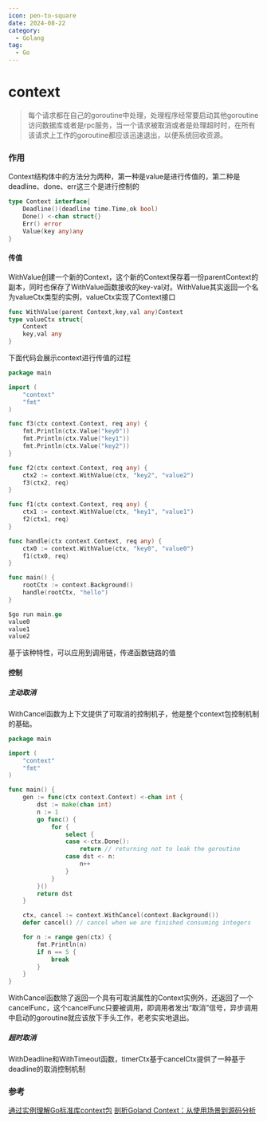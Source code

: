 ```yaml
---
icon: pen-to-square
date: 2024-08-22
category:
  - Golang
tag:
  - Go
---
```

# context
>每个请求都在自己的goroutine中处理，处理程序经常要启动其他goroutine访问数据库或者是rpc服务，当一个请求被取消或者是处理超时时，在所有该请求上工作的goroutine都应该迅速退出，以便系统回收资源。

### 作用
Context结构体中的方法分为两种，第一种是value是进行传值的，第二种是deadline、done、err这三个是进行控制的
```go
type Context interface{
	Deadline()(deadline time.Time,ok bool)
	Done() <-chan struct{}
	Err() error
	Value(key any)any
}
```
#### 传值
WithValue创建一个新的Context，这个新的Context保存着一份parentContext的副本，同时也保存了WithValue函数接收的key-val对。WithValue其实返回一个名为valueCtx类型的实例，valueCtx实现了Context接口
```go
func WithValue(parent Context,key,val any)Context
type valueCtx struct{
	Context
	key,val any
}
```
下面代码会展示context进行传值的过程
```go
package main

import (
    "context"
    "fmt"
)

func f3(ctx context.Context, req any) {
    fmt.Println(ctx.Value("key0"))
    fmt.Println(ctx.Value("key1"))
    fmt.Println(ctx.Value("key2"))
}

func f2(ctx context.Context, req any) {
    ctx2 := context.WithValue(ctx, "key2", "value2")
    f3(ctx2, req)
}

func f1(ctx context.Context, req any) {
    ctx1 := context.WithValue(ctx, "key1", "value1")
    f2(ctx1, req)
}

func handle(ctx context.Context, req any) {
    ctx0 := context.WithValue(ctx, "key0", "value0")
    f1(ctx0, req)
}

func main() {
    rootCtx := context.Background()
    handle(rootCtx, "hello")
}

$go run main.go
value0
value1
value2

```
基于该种特性，可以应用到调用链，传递函数链路的值
#### 控制
##### 主动取消
WithCancel函数为上下文提供了可取消的控制机子，他是整个context包控制机制的基础。
```go
package main

import (
    "context"
    "fmt"
)

func main() {
    gen := func(ctx context.Context) <-chan int {
        dst := make(chan int)
        n := 1
        go func() {
            for {
                select {
                case <-ctx.Done():
                    return // returning not to leak the goroutine
                case dst <- n:
                    n++
                }
            }
        }()
        return dst
    }

    ctx, cancel := context.WithCancel(context.Background())
    defer cancel() // cancel when we are finished consuming integers

    for n := range gen(ctx) {
        fmt.Println(n)
        if n == 5 {
            break
        }
    }
}
```
WithCancel函数除了返回一个具有可取消属性的Context实例外，还返回了一个cancelFunc，这个cancelFunc只要被调用，即调用者发出“取消”信号，异步调用中启动的goroutine就应该放下手头工作，老老实实地退出。
##### 超时取消
WithDeadline和WithTimeout函数，timerCtx基于cancelCtx提供了一种基于deadline的取消控制机制

### 参考
[通过实例理解Go标准库context包](https://tonybai.com/2022/11/08/understand-go-context-by-example/)
[剖析Goland Context：从使用场景到源码分析](https://xie.infoq.cn/article/3e18dd6d335d1a6ab552a88e8)

